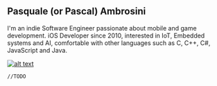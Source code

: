 ## Pasquale (or Pascal) Ambrosini

I'm an indie Software Engineer passionate about mobile and game development. 
iOS Developer since 2010, interested in IoT, Embedded systems and AI, comfortable with other languages such as C, C++, C#, JavaScript and Java.

[![alt text](imgs/linkedin-logo.png)](https://www.linkedin.com/in/pasquale-ambrosini-77764531/)

`//TODO`